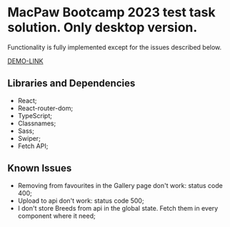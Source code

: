 # MacPaw Bootcamp 2023 test task solution. Only desktop version.

Functionality is fully implemented except for the issues described below.

[DEMO-LINK](https://64ec243b80904f4e80691f3d--bejewelled-macaron-e404ef.netlify.app/)

## Libraries and Dependencies

- React;
- React-router-dom;
- TypeScript;
- Classnames;
- Sass;
- Swiper;
- Fetch API;

## Known Issues
- Removing from favourites in the Gallery page don't work: status code 400;
- Upload to api don't work: status code 500;
- I don't store Breeds from api in the global state. Fetch them in every component where it need;
